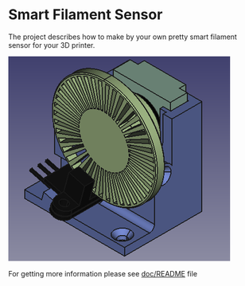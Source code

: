 Smart Filament Sensor
===

The project describes how to make by your own pretty smart filament sensor for your 3D printer.

![Assembly Engine Part](doc/img/000.SmartFilamentSensor.png)


For getting more information please see [doc/README](doc/README.md) file

